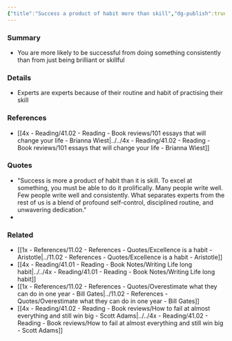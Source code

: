 ```yaml
---
{"title":"Success a product of habit more than skill","dg-publish":true,"tags":[],"date created":"Sunday, November 13th 2022, 4:12:46 pm","date modified":"Sunday, November 13th 2022, 4:12:59 pm","permalink":"/1x-references/11-03-references-ideas/success-a-product-of-habit-more-than-skill/","dgHomeLink":true,"dgPassFrontmatter":true,"dgShowBacklinks":true,"dgShowLocalGraph":false,"dgShowInlineTitle":true}
---
```



### Summary
- You are more likely to be successful from doing something consistently than from just being brilliant or skillful

### Details
- Experts are experts because of their routine and habit of practising their skill

### References
- [[4x - Reading/41.02 - Reading - Book reviews/101 essays that will change your life - Brianna Wiest|../../4x - Reading/41.02 - Reading - Book reviews/101 essays that will change your life - Brianna Wiest]]

### Quotes
- "Success is more a product of habit than it is skill. To excel at something, you must be able to do it prolifically. Many people write well. Few people write well and consistently. What separates experts from the rest of us is a blend of profound self-control, disciplined routine, and unwavering dedication."
- 

### Related
- [[1x - References/11.02 - References - Quotes/Excellence is a habit - Aristotle|../11.02 - References - Quotes/Excellence is a habit - Aristotle]]
- [[4x - Reading/41.01 - Reading - Book Notes/Writing Life long habit|../../4x - Reading/41.01 - Reading - Book Notes/Writing Life long habit]]
- [[1x - References/11.02 - References - Quotes/Overestimate what they can do in one year - Bill Gates|../11.02 - References - Quotes/Overestimate what they can do in one year - Bill Gates]]
- [[4x - Reading/41.02 - Reading - Book reviews/How to fail at almost everything and still win big - Scott Adams|../../4x - Reading/41.02 - Reading - Book reviews/How to fail at almost everything and still win big - Scott Adams]]